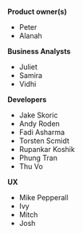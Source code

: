 **Product owner(s)**

- Peter
- Alanah

**Business Analysts**

- Juliet
- Samira
- Vidhi

**Developers**

- Jake Skoric
- Andy Roden
- Fadi Asharma
- Torsten Scmidt
- Rupankar Koshik
- Phung Tran
- Thu Vo

**UX**

- Mike Pepperall
- Ivy
- Mitch
- Josh